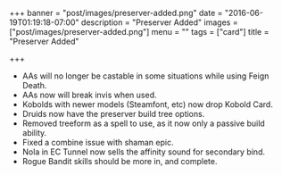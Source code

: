 +++
banner = "post/images/preserver-added.png"
date = "2016-06-19T01:19:18-07:00"
description = "Preserver Added"
images = ["post/images/preserver-added.png"]
menu = ""
tags = ["card"]
title = "Preserver Added"

+++
* AAs will no longer be castable in some situations while using Feign Death.
* AAs now will break invis when used.
* Kobolds with newer models (Steamfont, etc) now drop Kobold Card.
* Druids now have the preserver build tree options.
* Removed treeform as a spell to use, as it now only a passive build ability.
* Fixed a combine issue with shaman epic.
* Nola in EC Tunnel now sells the affinity sound for secondary bind.
* Rogue Bandit skills should be more in, and complete.

<!--more-->

